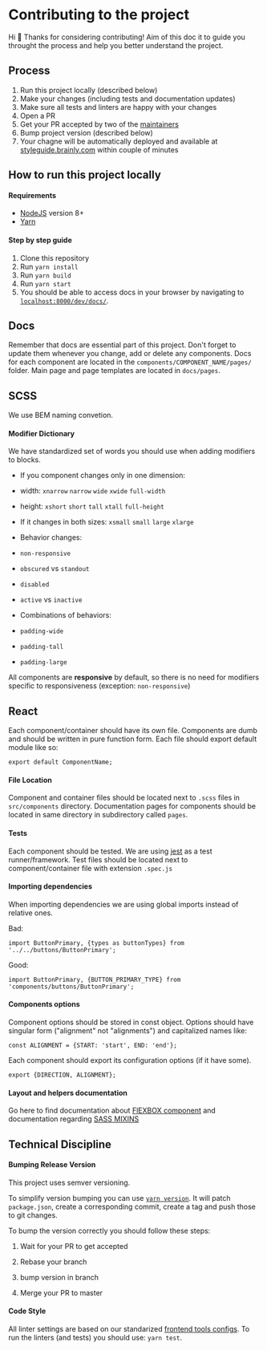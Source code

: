 # Contributing to the project

Hi 👋 Thanks for considering contributing! Aim of this doc it to guide you throught the process and help you better understand the project.

## Process

1. Run this project locally (described below)
1. Make your changes (including tests and documentation updates)
1. Make sure all tests and linters are happy with your changes
1. Open a PR
1. Get your PR accepted by two of the [maintainers](https://github.com/brainly/style-guide/blob/master/MAINTAINERS)
1. Bump project version (described below)
1. Your chagne will be automatically deployed and available at [styleguide.brainly.com](https://styleguide.brainly.com) within couple of minutes

## How to run this project locally

#### Requirements

 - [NodeJS](https://nodejs.org/en/) version 8+
 - [Yarn](https://yarnpkg.com)
 
#### Step by step guide

1. Clone this repository
2. Run `yarn install`
3. Run `yarn build`
4. Run `yarn start`
5. You should be able to access docs in your browser by navigating to [`localhost:8000/dev/docs/`](http://localhost:8000/dev/docs/).

## Docs

Remember that docs are essential part of this project. Don't forget to update them whenever you change, add or delete any components. Docs for each component are located in the `components/COMPONENT_NAME/pages/` folder. Main page and page templates are located in `docs/pages`.

## SCSS

We use BEM naming convetion.

#### Modifier Dictionary

We have standardized set of words you should use when adding modifiers to blocks.

- If you component changes only in one dimension:
 - width:  `xnarrow` `narrow` `wide` `xwide` `full-width`
 - height: `xshort` `short` `tall` `xtall` `full-height`

- If it changes in both sizes: `xsmall` `small` `large` `xlarge`

- Behavior changes:
 - `non-responsive`
 - `obscured` vs `standout`
 - `disabled`
 - `active` vs `inactive`

- Combinations of behaviors:
 - `padding-wide`
 - `padding-tall`
 - `padding-large`

All components are **responsive** by default, so there is no need for modifiers specific to responsiveness (exception: `non-responsive`)

## React

Each component/container should have its own file.
Components are dumb and should be written in pure function form. 
Each file should export default module like so:
```
export default ComponentName;
```

#### File Location

Component and container files should be located next to `.scss` files in `src/components` directory. 
Documentation pages for components should be located in same directory in subdirectory called `pages`.

#### Tests

Each component should be tested. We are using [jest](https://facebook.github.io/jest/) as a test runner/framework.
Test files should be located next to component/container file with extension `.spec.js`

#### Importing dependencies

When importing dependencies we are using global imports instead of relative ones.

Bad:
```
import ButtonPrimary, {types as buttonTypes} from '../../buttons/ButtonPrimary';
```

Good:
```
import ButtonPrimary, {BUTTON_PRIMARY_TYPE} from 'components/buttons/ButtonPrimary';
```

#### Components options

Component options should be stored in const object.
Options should have singular form ("alignment" not "alignments") and capitalized names like:

```
const ALIGNMENT = {START: 'start', END: 'end'};
```

Each component should export its configuration options (if it have some).
```
export {DIRECTION, ALIGNMENT};
```

#### Layout and helpers documentation
Go here to find documentation about [FlEXBOX component](src/components/flex/FLEXBOX.md) and documentation regarding [SASS MIXINS](src/sass/README.md)

## Technical Discipline

#### Bumping Release Version

This project uses semver versioning.

To simplify version bumping you can use [`yarn version`](https://yarnpkg.com/lang/en/docs/cli/version/). It will patch `package.json`, create a corresponding commit, create a tag and push those to git changes.

To bump the version correctly you should follow these steps:

1. Wait for your PR to get accepted

1. Rebase your branch

1. bump version in branch 

1. Merge your PR to master

#### Code Style

All linter settings are based on our standarized [frontend tools configs](https://github.com/brainly/frontend-tools-configs/).
To run the linters (and tests) you should use: `yarn test`.
